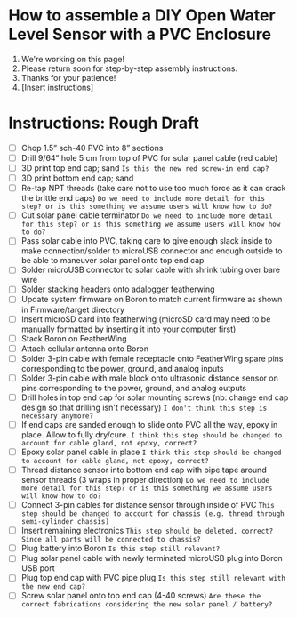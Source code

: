 # How to assemble a DIY Open Water Level Sensor with a PVC Enclosure

1. We're working on this page!
2. Please return soon for step-by-step assembly instructions.
3. Thanks for your patience!
4. [Insert instructions]

# Instructions: Rough Draft
- [ ] Chop 1.5” sch-40 PVC into 8” sections
- [ ] Drill 9/64” hole 5 cm from top of PVC for solar panel cable (red cable)
- [ ] 3D print top end cap; sand
`Is this the new red screw-in end cap?`
- [ ] 3D print bottom end cap; sand
- [ ] Re-tap NPT threads (take care not to use too much force as it can crack the brittle end caps)
`Do we need to include more detail for this step? or is this something we assume users will know how to do?`
- [ ] Cut solar panel cable terminator
`Do we need to include more detail for this step? or is this something we assume users will know how to do?`
- [ ] Pass solar cable into PVC, taking care to give enough slack inside to make connection/solder to microUSB connector and enough outside to be able to maneuver solar panel onto top end cap
- [ ] Solder microUSB connector to solar cable with shrink tubing over bare wire
- [ ] Solder stacking headers onto adalogger featherwing
- [ ] Update system firmware on Boron to match current firmware as shown in Firmware/target directory
- [ ] Insert microSD card into featherwing (microSD card may need to be manually formatted by inserting it into your computer first)
- [ ] Stack Boron on FeatherWing
- [ ] Attach cellular antenna onto Boron
- [ ] Solder 3-pin cable with female receptacle onto FeatherWing spare pins corresponding to tbe power, ground, and analog inputs
- [ ] Solder 3-pin cable with male block onto ultrasonic distance sensor on pins corresponding to the power, ground, and analog outputs
- [ ] Drill holes in top end cap for solar mounting screws (nb: change end cap design so that drilling isn't necessary)
`I don't think this step is necessary anymore?`
- [ ] If end caps are sanded enough to slide onto PVC all the way, epoxy in place. Allow to fully dry/cure.
`I think this step should be changed to account for cable gland, not epoxy, correct?`
- [ ] Epoxy solar panel cable in place
`I think this step should be changed to account for cable gland, not epoxy, correct?`
- [ ] Thread distance sensor into bottom end cap with pipe tape around sensor threads (3 wraps in proper direction)
`Do we need to include more detail for this step? or is this something we assume users will know how to do?`
- [ ] Connect 3-pin cables for distance sensor through inside of PVC
`This step should be changed to account for chassis (e.g. thread through semi-cylinder chassis)`
- [ ] Insert remaining electronics
`This step should be deleted, correct? Since all parts will be connected to chassis?`
- [ ] Plug battery into Boron
`Is this step still relevant?`
- [ ] Plug solar panel cable with newly terminated microUSB plug into Boron USB port
- [ ] Plug top end cap with PVC pipe plug
`Is this step still relevant with the new end cap?`
- [ ] Screw solar panel onto top end cap (4-40 screws)
`Are these the correct fabrications considering the new solar panel / battery?`